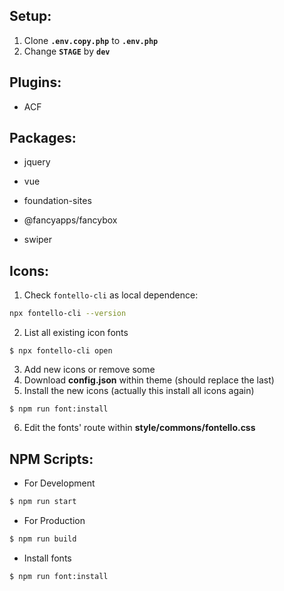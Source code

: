 ##  Setup:

1. Clone **`.env.copy.php`** to **`.env.php`**
2. Change **`STAGE`** by **`dev`**

##  Plugins:

- ACF
##  Packages:

- jquery

- vue

- foundation-sites

- @fancyapps/fancybox

- swiper

##  Icons:

1. Check ``fontello-cli`` as local dependence:

```sh
npx fontello-cli --version
```

2.  List all existing icon fonts

```
$ npx fontello-cli open
```

3.  Add new icons or remove some
4.  Download **config.json** within theme (should replace the last)
5.  Install the new icons (actually this install all icons again)

```
$ npm run font:install
```

6.  Edit the fonts' route within **style/commons/fontello.css**

##  NPM Scripts:

* For Development

````bash
$ npm run start

````
* For Production

````bash
$ npm run build

````
* Install fonts

````bash
$ npm run font:install

````
